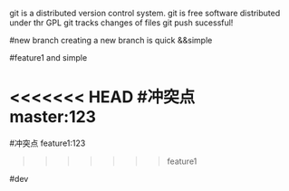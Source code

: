 git is a distributed version control system.
git is free software distributed under thr GPL
git tracks changes of files 
git push sucessful!

#new branch
creating a new branch is quick &&simple

#feature1
and simple

<<<<<<< HEAD
#冲突点 <br>
master:123
=======
#冲突点
feature1:123
>>>>>>> feature1

#dev
